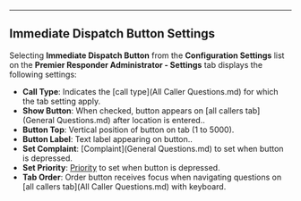   ----------------------------------------
  **Immediate Dispatch Button Settings**
  ----------------------------------------

Selecting **Immediate Dispatch Button** from the **Configuration
Settings** list on the **Premier Responder Administrator - Settings**
tab displays the following settings:

-   **Call Type**: Indicates the [call    type](All Caller Questions.md) for which the tab setting apply.
-   **Show Button**: When checked, button appears on [all callers    tab](General Questions.md) after location is entered..
-   **Button Top**: Vertical position of button on tab (1 to 5000).
-   **Button Label**: Text label appearing on button..
-   **Set Complaint**: [Complaint](General Questions.md) to set when
    button is depressed.
-   **Set Priority**: [Priority](Priorities.md) to set when button is
    depressed.
-   **Tab Order**: Order button receives focus when navigating questions
    on [all callers tab](All Caller Questions.md) with keyboard.

<figure><img src=".gitbook/assets/Immediate Dispatch Button Settings_files/Image001.png" alt=""><figcaption></figcaption></figure> 
